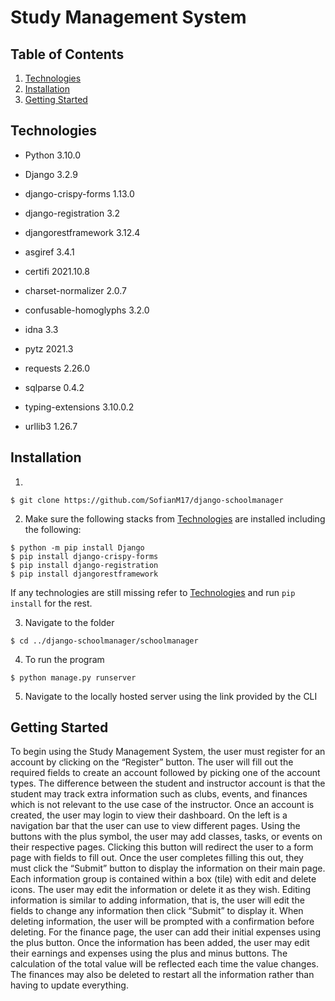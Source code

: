 # Study Management System

## Table of Contents
1. [Technologies](#technologies)
2. [Installation](#installation)
3. [Getting Started](#getting-started)

## Technologies

- Python 3.10.0
- Django 3.2.9
- django-crispy-forms 1.13.0
- django-registration 3.2
- djangorestframework 3.12.4

- asgiref 3.4.1
- certifi 2021.10.8
- charset-normalizer 2.0.7
- confusable-homoglyphs 3.2.0
- idna 3.3
- pytz 2021.3
- requests 2.26.0
- sqlparse 0.4.2
- typing-extensions 3.10.0.2
- urllib3 1.26.7

## Installation
1. 
```
$ git clone https://github.com/SofianM17/django-schoolmanager
```

2. Make sure the following stacks from [Technologies](#technologies) are installed including the following:
```
$ python -m pip install Django
$ pip install django-crispy-forms
$ pip install django-registration
$ pip install djangorestframework
```
If any technologies are still missing refer to [Technologies](#technologies) and run ```pip install``` for the rest.

3. Navigate to the folder
```
$ cd ../django-schoolmanager/schoolmanager
```

4. To run the program
```
$ python manage.py runserver
```
5. Navigate to the locally hosted server using the link provided by the CLI

## Getting Started

To begin using the Study Management System, the user must register for an account by clicking on the “Register” button. The user will fill out the required fields to create an account followed by picking one of the account types. The difference between the student and instructor account is that the student may track extra information such as clubs, events, and finances which is not relevant to the use case of the instructor. Once an account is created, the user may login to view their dashboard. On the left is a navigation bar that the user can use to view different pages. Using the buttons with the plus symbol, the user may add classes, tasks, or events on their respective pages. Clicking this button will redirect the user to a form page with fields to fill out. Once the user completes filling this out, they must click the “Submit” button to display the information on their main page. Each information group is contained within a box (tile) with edit and delete icons. The user may edit the information or delete it as they wish. Editing information is similar to adding information, that is, the user will edit the fields to change any information then click “Submit” to display it. When deleting information, the user will be prompted with a confirmation before deleting. For the finance page, the user can add their initial expenses using the plus button. Once the information has been added, the user may edit their earnings and expenses using the plus and minus buttons. The calculation of the total value will be reflected each time the value changes. The finances may also be deleted to restart all the information rather than having to update everything.
